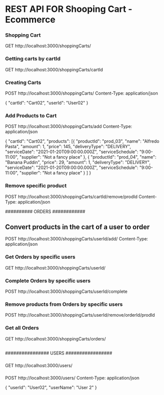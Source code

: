# REST API FOR Shooping Cart - Ecommerce

### Shopping Cart
GET http://localhost:3000/shoppingCarts/

### Getting carts by cartId
GET http://localhost:3000/shoppingCarts/cartId

### Creating Carts
POST http://localhost:3000/shoppingCarts/
Content-Type: application/json

{
    "cartId": "Cart02",
    "userId": "User02"
}

### Add Products to Cart
POST http://localhost:3000/shoppingCarts/add
Content-Type: application/json


{
	"cartId": "Cart02",
	"products": [{
			"productId": "prod_03",
			"name": "Alfredo Pasta",
			"amount": 1,
			"price": 145,
			"deliveryType": "DELIVERY",
			"serviceDate": "2021-01-20T09:00:00.000Z",
			"serviceSchedule": "9:00-11:00",
			"supplier": "Not a fancy place"
		},
		{
			"productId": "prod_04",
			"name": "Banana Puddin",
			"price": 29,
			"amount": 1,
			"deliveryType": "DELIVERY",
			"serviceDate": "2021-01-20T09:00:00.000Z",
			"serviceSchedule": "9:00-11:00",
			"supplier": "Not a fancy place"
		}
	]
}

### Remove specific product
POST http://localhost:3000/shoppingCarts/cartId/remove/prodId
Content-Type: application/json


########## ORDERS ############

## Convert products in the cart of a user to order
POST http://localhost:3000/shoppingCarts/userId/add/
Content-Type: application/json


### Get Orders by specific users
GET http://localhost:3000/shoppingCarts/userId/


### Complete Orders by specific users
POST http://localhost:3000/shoppingCarts/userId/complete


### Remove products from Orders by specific users
POST http://localhost:3000/shoppingCarts/userId/remove/orderId/prodId


### Get all Orders
GET http://localhost:3000/shoppingCarts/orders/

##



################   USERS  #################

###
GET http://localhost:3000/users/


###
POST http://localhost:3000/users/
Content-Type: application/json

{
    "userId": "User02",
    "userName": "User 2"
}

###



